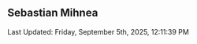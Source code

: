 <h2>Sebastian Mihnea</h2>

<!--RECENT_ACTIVITY:start-->
<!--RECENT_ACTIVITY:end-->
<!--RECENT_ACTIVITY:last_update-->
Last Updated: Friday, September 5th, 2025, 12:11:39 PM
<!--RECENT_ACTIVITY:last_update_end-->

<!---LOL-STATS-START-HERE--->
<!---LOL-STATS-END-HERE--->
